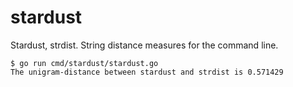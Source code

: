stardust
========

Stardust, strdist. String distance measures for the command line.

    $ go run cmd/stardust/stardust.go
    The unigram-distance between stardust and strdist is 0.571429
